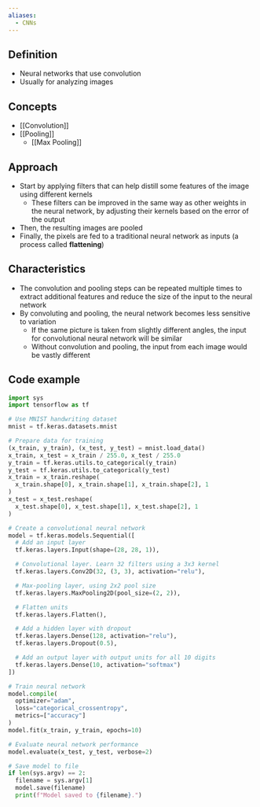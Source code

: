 ```yaml
---
aliases:
  - CNNs
---
```


## Definition

- Neural networks that use convolution
- Usually for analyzing images

## Concepts

- [[Convolution]]
- [[Pooling]]
	- [[Max Pooling]]

## Approach

- Start by applying filters that can help distill some features of the image using different kernels
	- These filters can be improved in the same way as other weights in the neural network, by adjusting their kernels based on the error of the output
- Then, the resulting images are pooled
- Finally, the pixels are fed to a traditional neural network as inputs (a process called **flattening**)

## Characteristics

- The convolution and pooling steps can be repeated multiple times to extract additional features and reduce the size of the input to the neural network
- By convoluting and pooling, the neural network becomes less sensitive to variation
	- If the same picture is taken from slightly different angles, the input for convolutional neural network will be similar
	- Without convolution and pooling, the input from each image would be vastly different

## Code example

```python
import sys
import tensorflow as tf

# Use MNIST handwriting dataset
mnist = tf.keras.datasets.mnist

# Prepare data for training
(x_train, y_train), (x_test, y_test) = mnist.load_data()
x_train, x_test = x_train / 255.0, x_test / 255.0
y_train = tf.keras.utils.to_categorical(y_train)
y_test = tf.keras.utils.to_categorical(y_test)
x_train = x_train.reshape(
  x_train.shape[0], x_train.shape[1], x_train.shape[2], 1
)
x_test = x_test.reshape(
  x_test.shape[0], x_test.shape[1], x_test.shape[2], 1
)

# Create a convolutional neural network
model = tf.keras.models.Sequential([
  # Add an input layer
  tf.keras.layers.Input(shape=(28, 28, 1)),

  # Convolutional layer. Learn 32 filters using a 3x3 kernel
  tf.keras.layers.Conv2D(32, (3, 3), activation="relu"),

  # Max-pooling layer, using 2x2 pool size
  tf.keras.layers.MaxPooling2D(pool_size=(2, 2)),

  # Flatten units
  tf.keras.layers.Flatten(),

  # Add a hidden layer with dropout
  tf.keras.layers.Dense(128, activation="relu"),
  tf.keras.layers.Dropout(0.5),

  # Add an output layer with output units for all 10 digits
  tf.keras.layers.Dense(10, activation="softmax")
])

# Train neural network
model.compile(
  optimizer="adam",
  loss="categorical_crossentropy",
  metrics=["accuracy"]
)
model.fit(x_train, y_train, epochs=10)

# Evaluate neural network performance
model.evaluate(x_test, y_test, verbose=2)

# Save model to file
if len(sys.argv) == 2:
  filename = sys.argv[1]
  model.save(filename)
  print(f"Model saved to {filename}.")
```